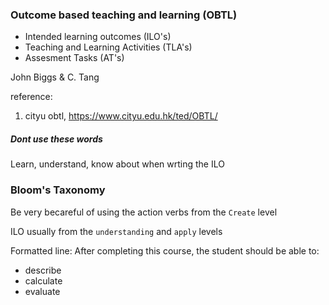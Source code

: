 ### Outcome based teaching and learning (OBTL)

- Intended learning outcomes (ILO's)
- Teaching and Learning Activities (TLA's)
- Assesment Tasks (AT's)

John Biggs & C. Tang

reference: 
1. cityu obtl, https://www.cityu.edu.hk/ted/OBTL/ 

##### Dont use these words
Learn, understand, know about when wrting the ILO


### Bloom's Taxonomy
Be very becareful of using the action verbs from the `Create` level

ILO usually from the `understanding` and `apply` levels


Formatted line:
After completing this course, the student should be able to:
  - describe
  - calculate
  - evaluate
